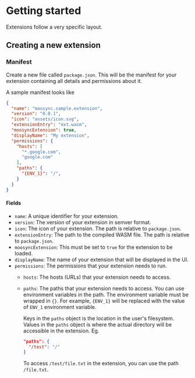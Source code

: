 # Getting started

Extensions follow a very specific layout.

## Creating a new extension

### Manifest
Create a new file called `package.json`. This will be the manifest for your extension containing all details and permissions about it.

A sample manifest looks like

```json
{
  "name": "moosync.sample.extension",
  "version": "0.0.1",
  "icon": "assets/icon.svg",
  "extensionEntry": "ext.wasm",
  "moosyncExtension": true,
  "displayName": "My extension",
  "permissions": {
    "hosts": [
      "*.google.com",
      "google.com"
    ],
    "paths": {
      "{ENV_1}": "/",
    }
  }
}
```

#### Fields
- `name`: A unique identifier for your extension.
- `version`: The version of your extension in semver format.
- `icon`: The icon of your extension. The path is relative to `package.json`.
- `extensionEntry`: The path to the compiled WASM file. The path is relative to `package.json`.
- `moosyncExtension`: This must be set to `true` for the extension to be loaded.
- `displayName`: The name of your extension that will be displayed in the UI.
- `permissions`: The permissions that your extension needs to run.
  - `hosts`: The hosts (URLs) that your extension needs to access.
  - `paths`: The paths that your extension needs to access. You can use environment variables in the path. The environment variable must be wrapped in `{}`. For example, `{ENV_1}` will be replaced with the value of `ENV_1` environment variable.

    Keys in the `paths` object is the location in the user's filesystem.
    Values in the `paths` object is where the actual directory will be accessible in the extension.
    Eg.
    ```json
    "paths": {
      "/test": "/"
    }
    ```
    To access `/test/file.txt` in the extension, you can use the path `/file.txt`.
